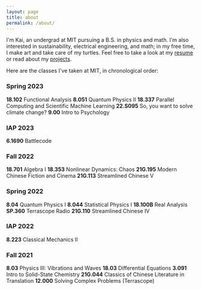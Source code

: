 ```yaml
---
layout: page
title: about
permalink: /about/
---
```


I'm Kai, an undergrad at MIT pursuing a B.S. in physics and math. I'm also interested in sustainability, electrical engineering, and math; in my free time, I make art and take care of my turtles. Feel free to take a look at my [resume](https://tidalove.github.io/files/VAN_BRUNT_Kai_2023.pdf) or read about my [projects](https://tidalove.github.io/archive/).

Here are the classes I've taken at MIT, in chronological order:

### Spring 2023
**18.102** Functional Analysis
**8.051** Quantum Physics II
**18.337** Parallel Computing and Scientific Machine Learning
**22.S095** So, you want to solve climate change?
**9.00** Intro to Psychology

### IAP 2023
**6.1690** Battlecode

### Fall 2022
**18.701** Algebra I
**18.353** Nonlinear Dynamics: Chaos
**21G.195** Modern Chinese Fiction and Cinema
**21G.113** Streamlined Chinese V

### Spring 2022
**8.04** Quantum Physics I
**8.044** Statistical Physics I
**18.100B** Real Analysis
**SP.360** Terrascope Radio
**21G.110** Streamlined Chinese IV

### IAP 2022
**8.223** Classical Mechanics II

### Fall 2021
**8.03** Physics III: Vibrations and Waves
**18.03** Differential Equations
**3.091** Intro to Solid-State Chemistry
**21G.044** Classics of Chinese Literature in Translation
**12.000** Solving Complex Problems (Terrascope)
